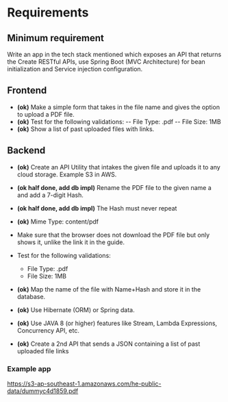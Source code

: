 # Requirements

## Minimum requirement

Write an app in the tech stack mentioned which exposes an API that returns the
Create RESTful APIs, use Spring Boot (MVC Architecture) for bean initialization and Service injection configuration.

## Frontend

- **(ok)** Make a simple form that takes in the file name and gives the option to upload a PDF file.
- **(ok)** Test for the following validations:
  -- File Type: .pdf
  -- File Size: 1MB
- **(ok)** Show a list of past uploaded files with links.

## Backend

- **(ok)** Create an API Utility that intakes the given file and uploads it to any cloud storage. Example S3 in AWS.
- **(ok half done, add db impl)** Rename the PDF file to the given name a and add a 7-digit Hash.
- **(ok half done, add db impl)** The Hash must never repeat
- **(ok)** Mime Type: content/pdf
- Make sure that the browser does not download the PDF file but only shows it, unlike the link it in the guide.

- Test for the following validations:
    - File Type: .pdf
    - File Size: 1MB
- **(ok)** Map the name of the file with Name+Hash and store it in the database.
- **(ok)** Use Hibernate (ORM) or Spring data.
- **(ok)** Use JAVA 8 (or higher) features like Stream, Lambda Expressions, Concurrency API, etc.
- **(ok)** Create a 2nd API that sends a JSON containing a list of past uploaded file links

### Example app

https://s3-ap-southeast-1.amazonaws.com/he-public-data/dummyc4d1859.pdf